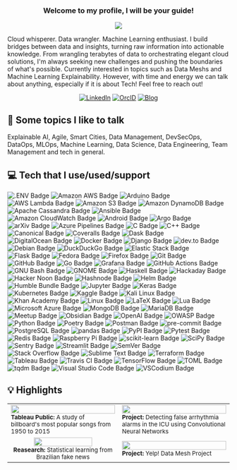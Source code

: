 <h3 align="center">
  Welcome to my profile, I will be your guide!
</h3>

<p align="center">
    <a href="https://github.com/DenverCoder1/readme-typing-svg"><img src="https://readme-typing-svg.herokuapp.com?duration=4000&center=true&vCenter=true&lines=print(%22Cloud+and+Data+Engineer%22)"></a>
</p>

Cloud whisperer. Data wrangler. Machine Learning enthusiast. I build bridges between data and insights, turning raw information into actionable knowledge. From wrangling terabytes of data to orchestrating 
elegant cloud solutions, I'm always seeking new challenges and pushing the boundaries of what's possible. Currently interested in topics such as Data Meshs and Machine Learning Explainability. However,
with time and energy we can talk about anything, especially if it is about Tech! Feel free to reach out!

<p align="center">
  <a href="https://www.linkedin.com/in/limagbz" target="_blank"><img alt="LinkedIn" src="https://img.shields.io/badge/linkedin-%230077B5.svg?&style=for-the-badge&logo=linkedin&logoColor=white"/></a>
  <a href="https://orcid.org/0000-0001-7893-010X" target="_blank"><img alt="OrcID" src="https://img.shields.io/badge/orcid-A6CE39?style=for-the-badge&logo=orcid&logoColor=white"/></a>
  <a href="https://dev.to/limagbz" target="_blank"><img alt="Blog" src="https://img.shields.io/badge/blog-black?style=for-the-badge&logo=dev.to"></a>
</p>

## 💬 Some topics I like to talk

Explainable AI, Agile, Smart Cities, Data Management, DevSecOps, DataOps, MLOps, Machine Learning, Data
Science, Data Engineering, Team Management and tech in general.

## 💻 Tech that I use/used/support
<!-- https://badges.pages.dev/ -->

![.ENV Badge](https://img.shields.io/badge/.ENV-ECD53F?logo=dotenv&logoColor=000&style=flat)
![Amazon AWS Badge](https://img.shields.io/badge/Amazon%20AWS-232F3E?logo=amazonaws&logoColor=fff&style=flat)
![Arduino Badge](https://img.shields.io/badge/Arduino-00979D?logo=arduino&logoColor=fff&style=flat)
![AWS Lambda Badge](https://img.shields.io/badge/AWS%20Lambda-F90?logo=awslambda&logoColor=fff&style=flat)
![Amazon S3 Badge](https://img.shields.io/badge/Amazon%20S3-569A31?logo=amazons3&logoColor=fff&style=flat)
![Amazon DynamoDB Badge](https://img.shields.io/badge/Amazon%20DynamoDB-4053D6?logo=amazondynamodb&logoColor=fff&style=flat)
![Apache Cassandra Badge](https://img.shields.io/badge/Apache%20Cassandra-1287B1?logo=apachecassandra&logoColor=fff&style=flat)
![Ansible Badge](https://img.shields.io/badge/Ansible-E00?logo=ansible&logoColor=fff&style=flat)
![Amazon CloudWatch Badge](https://img.shields.io/badge/Amazon%20CloudWatch-FF4F8B?logo=amazoncloudwatch&logoColor=fff&style=flat)
![Android Badge](https://img.shields.io/badge/Android-3DDC84?logo=android&logoColor=fff&style=flat)
![Argo Badge](https://img.shields.io/badge/Argo-EF7B4D?logo=argo&logoColor=fff&style=flat)
![arXiv Badge](https://img.shields.io/badge/arXiv-B31B1B?logo=arxiv&logoColor=fff&style=flat)
![Azure Pipelines Badge](https://img.shields.io/badge/Azure%20Pipelines-2560E0?logo=azurepipelines&logoColor=fff&style=flat)
![C Badge](https://img.shields.io/badge/C-A8B9CC?logo=c&logoColor=fff&style=flat)
![C++ Badge](https://img.shields.io/badge/C%2B%2B-00599C?logo=cplusplus&logoColor=fff&style=flat)
![Canonical Badge](https://img.shields.io/badge/Canonical-77216F?logo=canonical&logoColor=fff&style=flat)
![Coveralls Badge](https://img.shields.io/badge/Coveralls-3F5767?logo=coveralls&logoColor=fff&style=flat)
![Dask Badge](https://img.shields.io/badge/Dask-FDA061?logo=dask&logoColor=fff&style=flat)
![DigitalOcean Badge](https://img.shields.io/badge/DigitalOcean-0080FF?logo=digitalocean&logoColor=fff&style=flat)
![Docker Badge](https://img.shields.io/badge/Docker-2496ED?logo=docker&logoColor=fff&style=flat)
![Django Badge](https://img.shields.io/badge/Django-092E20?logo=django&logoColor=fff&style=flat)
![dev.to Badge](https://img.shields.io/badge/dev.to-0A0A0A?logo=devdotto&logoColor=fff&style=flat)
![Debian Badge](https://img.shields.io/badge/Debian-A81D33?logo=debian&logoColor=fff&style=flat)
![DuckDuckGo Badge](https://img.shields.io/badge/DuckDuckGo-DE5833?logo=duckduckgo&logoColor=fff&style=flat)
![Elastic Stack Badge](https://img.shields.io/badge/Elastic%20Stack-005571?logo=elasticstack&logoColor=fff&style=flat)
![Flask Badge](https://img.shields.io/badge/Flask-000?logo=flask&logoColor=fff&style=flat)
![Fedora Badge](https://img.shields.io/badge/Fedora-51A2DA?logo=fedora&logoColor=fff&style=flat)
![Firefox Badge](https://img.shields.io/badge/Firefox-FF7139?logo=firefox&logoColor=fff&style=flat)
![Git Badge](https://img.shields.io/badge/Git-F05032?logo=git&logoColor=fff&style=flat)
![GitHub Badge](https://img.shields.io/badge/GitHub-181717?logo=github&logoColor=fff&style=flat)
![Go Badge](https://img.shields.io/badge/Go-00ADD8?logo=go&logoColor=fff&style=flat)
![Grafana Badge](https://img.shields.io/badge/Grafana-F46800?logo=grafana&logoColor=fff&style=flat)
![GitHub Actions Badge](https://img.shields.io/badge/GitHub%20Actions-2088FF?logo=githubactions&logoColor=fff&style=flat)
![GNU Bash Badge](https://img.shields.io/badge/GNU%20Bash-4EAA25?logo=gnubash&logoColor=fff&style=flat)
![GNOME Badge](https://img.shields.io/badge/GNOME-4A86CF?logo=gnome&logoColor=fff&style=flat)
![Haskell Badge](https://img.shields.io/badge/Haskell-5D4F85?logo=haskell&logoColor=fff&style=flat)
![Hackaday Badge](https://img.shields.io/badge/Hackaday-1A1A1A?logo=hackaday&logoColor=fff&style=flat)
![Hacker Noon Badge](https://img.shields.io/badge/Hacker%20Noon-00FE00?logo=hackernoon&logoColor=000&style=flat)
![Hashnode Badge](https://img.shields.io/badge/Hashnode-2962FF?logo=hashnode&logoColor=fff&style=flat)
![Helm Badge](https://img.shields.io/badge/Helm-0F1689?logo=helm&logoColor=fff&style=flat)
![Humble Bundle Badge](https://img.shields.io/badge/Humble%20Bundle-CC2929?logo=humblebundle&logoColor=fff&style=flat)
![Jupyter Badge](https://img.shields.io/badge/Jupyter-F37626?logo=jupyter&logoColor=fff&style=flat)
![Keras Badge](https://img.shields.io/badge/Keras-D00000?logo=keras&logoColor=fff&style=flat)
![Kubernetes Badge](https://img.shields.io/badge/Kubernetes-326CE5?logo=kubernetes&logoColor=fff&style=flat)
![Kaggle Badge](https://img.shields.io/badge/Kaggle-20BEFF?logo=kaggle&logoColor=fff&style=flat)
![Kali Linux Badge](https://img.shields.io/badge/Kali%20Linux-557C94?logo=kalilinux&logoColor=fff&style=flat)
![Khan Academy Badge](https://img.shields.io/badge/Khan%20Academy-14BF96?logo=khanacademy&logoColor=fff&style=flat)
![Linux Badge](https://img.shields.io/badge/Linux-FCC624?logo=linux&logoColor=000&style=flat)
![LaTeX Badge](https://img.shields.io/badge/LaTeX-008080?logo=latex&logoColor=fff&style=flat)
![Lua Badge](https://img.shields.io/badge/Lua-2C2D72?logo=lua&logoColor=fff&style=flat)
![Microsoft Azure Badge](https://img.shields.io/badge/Microsoft%20Azure-0078D4?logo=microsoftazure&logoColor=fff&style=flat)
![MongoDB Badge](https://img.shields.io/badge/MongoDB-47A248?logo=mongodb&logoColor=fff&style=flat)
![MariaDB Badge](https://img.shields.io/badge/MariaDB-003545?logo=mariadb&logoColor=fff&style=flat)
![Meetup Badge](https://img.shields.io/badge/Meetup-ED1C40?logo=meetup&logoColor=fff&style=flat)
![Obsidian Badge](https://img.shields.io/badge/Obsidian-483699?logo=obsidian&logoColor=fff&style=flat)
![OpenAI Badge](https://img.shields.io/badge/OpenAI-412991?logo=openai&logoColor=fff&style=flat)
![OWASP Badge](https://img.shields.io/badge/OWASP-000?logo=owasp&logoColor=fff&style=flat)
![Python Badge](https://img.shields.io/badge/Python-3776AB?logo=python&logoColor=fff&style=flat)
![Poetry Badge](https://img.shields.io/badge/Poetry-60A5FA?logo=poetry&logoColor=fff&style=flat)
![Postman Badge](https://img.shields.io/badge/Postman-FF6C37?logo=postman&logoColor=fff&style=flat)
![pre-commit Badge](https://img.shields.io/badge/pre--commit-FAB040?logo=precommit&logoColor=fff&style=flat)
![PostgreSQL Badge](https://img.shields.io/badge/PostgreSQL-4169E1?logo=postgresql&logoColor=fff&style=flat)
![pandas Badge](https://img.shields.io/badge/pandas-150458?logo=pandas&logoColor=fff&style=flat)
![PyPI Badge](https://img.shields.io/badge/PyPI-3775A9?logo=pypi&logoColor=fff&style=flat)
![Pytest Badge](https://img.shields.io/badge/Pytest-0A9EDC?logo=pytest&logoColor=fff&style=flat)
![Redis Badge](https://img.shields.io/badge/Redis-DC382D?logo=redis&logoColor=fff&style=flat)
![Raspberry Pi Badge](https://img.shields.io/badge/Raspberry%20Pi-A22846?logo=raspberrypi&logoColor=fff&style=flat)
![scikit-learn Badge](https://img.shields.io/badge/scikit--learn-F7931E?logo=scikitlearn&logoColor=fff&style=flat)
![SciPy Badge](https://img.shields.io/badge/SciPy-8CAAE6?logo=scipy&logoColor=fff&style=flat)
![Sentry Badge](https://img.shields.io/badge/Sentry-362D59?logo=sentry&logoColor=fff&style=flat)
![Streamlit Badge](https://img.shields.io/badge/Streamlit-FF4B4B?logo=streamlit&logoColor=fff&style=flat)
![SemVer Badge](https://img.shields.io/badge/SemVer-3F4551?logo=semver&logoColor=fff&style=flat)
![Stack Overflow Badge](https://img.shields.io/badge/Stack%20Overflow-F58025?logo=stackoverflow&logoColor=fff&style=flat)
![Sublime Text Badge](https://img.shields.io/badge/Sublime%20Text-FF9800?logo=sublimetext&logoColor=fff&style=flat)
![Terraform Badge](https://img.shields.io/badge/Terraform-7B42BC?logo=terraform&logoColor=fff&style=flat)
![Tableau Badge](https://img.shields.io/badge/Tableau-E97627?logo=tableau&logoColor=fff&style=flat)
![Travis CI Badge](https://img.shields.io/badge/Travis%20CI-3EAAAF?logo=travisci&logoColor=fff&style=flat)
![TensorFlow Badge](https://img.shields.io/badge/TensorFlow-FF6F00?logo=tensorflow&logoColor=fff&style=flat)
![TOML Badge](https://img.shields.io/badge/TOML-9C4121?logo=toml&logoColor=fff&style=flat)
![tqdm Badge](https://img.shields.io/badge/tqdm-FFC107?logo=tqdm&logoColor=000&style=flat)
![Visual Studio Code Badge](https://img.shields.io/badge/Visual%20Studio%20Code-007ACC?logo=visualstudiocode&logoColor=fff&style=flat)
![VSCodium Badge](https://img.shields.io/badge/VSCodium-2F80ED?logo=vscodium&logoColor=fff&style=flat)

## 💡 Highlights

<table>
  <tr>
    <!-- Top Billboard Songs -->
    <td width="50%">
      <a href="https://public.tableau.com/views/BillboardSpotify/Storytelling?:language=en&:display_count=y&:origin=viz_share_link">
        <img width="100%" src="https://media.giphy.com/media/v1.Y2lkPTc5MGI3NjExanBpZWo3bWRyZnk3ZG8zcXdxaTJ0cTMyajYzZjgycDJ6OW9lbjgzcyZlcD12MV9pbnRlcm5hbF9naWZfYnlfaWQmY3Q9Zw/JxxkWxHOEDrq0/giphy.gif">
      </a>
      <br>
      <sup><strong>Tableau Public:</strong> A study of billboard's most popular songs from 1950 to 2015 </sup>
    </td>
    <!-- Arrythimia Alarms -->
    <td width="50%">
      <a href="https://github.com/limagbz/arrhythmia-alarms">
        <img width="100%" src="https://media.giphy.com/media/v1.Y2lkPTc5MGI3NjExZnBzaWh6NWhwZTlweDZjeWh1aWk3Y3NkOHo5YXB6OHJ0eXh1ZzBsbSZlcD12MV9pbnRlcm5hbF9naWZfYnlfaWQmY3Q9Zw/oStBM1ANst52U/giphy.gif">
      </a>
      <br>
      <sup><strong>Project:</strong> Detecting false arrhythmia alarms in the ICU using Convolutional Neural Networks</sup>
    </td>
  </tr>
  <tr>
    <!-- Fake News -->
    <td width="50%" align="center">
      <a href="https://doi.org/10.1111/exsy.13171">
        <img width="75%" src="https://media.giphy.com/media/v1.Y2lkPTc5MGI3NjExZmNmaHoyZDY3OHRiMmRmZDF1YTZ3eTF1N2V3a2c0dG9sdWxob29vZSZlcD12MV9pbnRlcm5hbF9naWZfYnlfaWQmY3Q9Zw/vzenHUYecUt20MPCnr/giphy.gif">
      </a>
      <br>
      <sup><strong>Reasearch:</strong> Statistical learning from Brazilian fake news </sup>
    </td>
    <!-- Data Mesh -->
    <td width="50%">
      <a href="https://github.com/limagbz/data-mesh-yelp">
        <img width="100%" src="https://media.giphy.com/media/v1.Y2lkPTc5MGI3NjExbmdqaXh6a2t3YjNwMHg0cTZwdmc4N2txdmE0N2ExampxdnlsNHFocSZlcD12MV9pbnRlcm5hbF9naWZfYnlfaWQmY3Q9Zw/WTO8QA0mX2Cfw5vhkp/giphy.gif">
      </a>
      <br>
      <sup><strong>Project:</strong> Yelp! Data Mesh Project</sup>
    </td>
  </tr>
</table>
